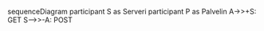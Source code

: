 
sequenceDiagram
    participant S as Serveri
    participant P as Palvelin
    A->>+S: GET
    S-->>-A: POST
